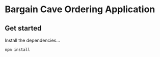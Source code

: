 # Bargain Cave Ordering Application

## Get started

Install the dependencies…

```bash
npm install
```

